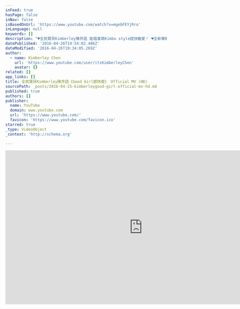 ```yaml
---
inFeed: true
hasPage: false
inNav: false
isBasedOnUrl: 'https://www.youtube.com/watch?v=mgebFEYjRro'
inLanguage: null
keywords: []
description: "♥全民寶貝Kimberley陳芳語 能唱會跳Kimbo style趕快寵愛！ ♥全新專輯《KIMBONOMICS金式代》12.25聖誕再愛 ♥全民寶貝Kimberley陳芳語 唱出Kimbo style的全新態度 ♥歷經一年半的等待 全新首發主打韓、日、台御用詞人 周煒傑量身打造 ♥S世代好女孩好寵愛唱銷舞曲 《Good Girl趕快愛》 《Good Girl趕快愛》是「全民寶貝」Kimberley陳芳語2013年末冬季發表的超暖身主打舞曲，融合50's~60's rock and roll的hip hop主流調性，是Kimberley陳芳語與製作人關在錄音室重複修改三天三夜後才完成的曲子，「我當時覺得已經做出快要100個版本的副歌，於是跟製作人說我只能這樣了，你就從裡面選吧！沒想到被公司選為專輯的正式主打，我也笑說這就是我的小淘氣(Rugrats)主題曲」。 歌詞以國際級的製作水準邀請韓國天團 Super Junior-M、EXO、東洋才子 福山雅治及音樂才子 蔡旻佑御用中文作詞人 周煒傑量身訂製劇情式的歌詞作品，曲風更是Kimberley陳芳語從未展現過的，希望從音樂可以呈現她從小到大累積的演出經驗以及獅子王舞台劇巡演實力，是一首全新歌舞劇風格的中快版舞曲。從一進場媲美小Mariah Carey的海豚清亮高音，鼓號樂隊陣仗般的小鼓入耳，迎接Glee式的華麗編曲陣仗，Kimberley陳芳語清甜的口音唱出對愛的迫不及待，敘事般的口吻以及劇情式的歌詞描繪...「你走進我的生活 / 就別再想溜走 / 愛早不是秘密 / 下一步就能甜蜜 / 騎著車 闖蕩在鬧區 / 你裝酷 臉頰卻變紅 / 沒目的 隨意的前進 / 抱著你 就莫名輕鬆 yeah.....」勢必帶領大家一起擁抱愛，然後勇敢向前衝！ 而其中更力邀音樂合作充滿默契的男子天團JPM團員小傑，為Kimberley陳芳語撰寫與演唱兩段rap，量身定做絕對浪漫且節奏鏗鏘有力的音感絕配，為這首節奏舞曲《Good Girl趕快愛》注入個性新風貌。 ♥ ♥ ♥"
datePublished: '2016-04-26T19:54:02.486Z'
dateModified: '2016-04-26T19:34:05.269Z'
author:
  - name: Kimberley Chen
    url: 'https://www.youtube.com/user/itsKimberleyChen'
    avatar: {}
related: []
app_links: []
title: 全民寶貝Kimberley陳芳語《Good Girl趕快愛》 Official MV (HD)
sourcePath: _posts/2016-04-25-kimberleygood-girl-official-mv-hd.md
published: true
authors: []
publisher:
  name: YouTube
  domain: www.youtube.com
  url: 'https://www.youtube.com/'
  favicon: 'https://www.youtube.com/favicon.ico'
starred: true
_type: VideoObject
_context: 'http://schema.org'

---
```

<iframe src="https://cdn.embedly.com/widgets/media.html?src=https%3A%2F%2Fwww.youtube.com%2Fembed%2FmgebFEYjRro%3Ffeature%3Doembed&amp;url=https%3A%2F%2Fwww.youtube.com%2Fwatch%3Fv%3DmgebFEYjRro&amp;image=https%3A%2F%2Fi.ytimg.com%2Fvi%2FmgebFEYjRro%2Fhqdefault.jpg&amp;key=b7d04c9b404c499eba89ee7072e1c4f7&amp;type=text%2Fhtml&amp;schema=youtube" width="854" height="480" scrolling="no" frameborder="0" allowfullscreen="" style=""></iframe>